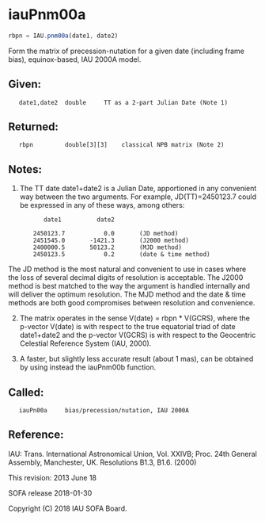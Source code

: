 # iauPnm00a

```js
rbpn = IAU.pnm00a(date1, date2)
```

Form the matrix of precession-nutation for a given date (including
frame bias), equinox-based, IAU 2000A model.

## Given:
```
   date1,date2  double     TT as a 2-part Julian Date (Note 1)
```

## Returned:
```
   rbpn         double[3][3]    classical NPB matrix (Note 2)
```

## Notes:

1) The TT date date1+date2 is a Julian Date, apportioned in any
   convenient way between the two arguments.  For example,
   JD(TT)=2450123.7 could be expressed in any of these ways,
   among others:

```
          date1          date2

       2450123.7           0.0       (JD method)
       2451545.0       -1421.3       (J2000 method)
       2400000.5       50123.2       (MJD method)
       2450123.5           0.2       (date & time method)
```

   The JD method is the most natural and convenient to use in
   cases where the loss of several decimal digits of resolution
   is acceptable.  The J2000 method is best matched to the way
   the argument is handled internally and will deliver the
   optimum resolution.  The MJD method and the date & time methods
   are both good compromises between resolution and convenience.

2) The matrix operates in the sense V(date) = rbpn * V(GCRS), where
   the p-vector V(date) is with respect to the true equatorial triad
   of date date1+date2 and the p-vector V(GCRS) is with respect to
   the Geocentric Celestial Reference System (IAU, 2000).

3) A faster, but slightly less accurate result (about 1 mas), can be
   obtained by using instead the iauPnm00b function.

## Called:
```
   iauPn00a     bias/precession/nutation, IAU 2000A
```

## Reference:

   IAU: Trans. International Astronomical Union, Vol. XXIVB;  Proc.
   24th General Assembly, Manchester, UK.  Resolutions B1.3, B1.6.
   (2000)

This revision:  2013 June 18

SOFA release 2018-01-30

Copyright (C) 2018 IAU SOFA Board.
